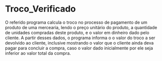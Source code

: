 # Troco_Verificado
O referido programa calcula o troco no processo de pagamento de um produto de uma mercearia, lendo o preço unitário do produto, a quantidade de unidades compradas deste produto, e o valor em dinheiro dado pelo cliente.  A partir desses dados, o programa informa o o valor do troco a ser devolvido ao cliente, inclusive mostrando o valor que o cliente ainda deva pagar para concluir a compra, caso o valor dado inicialmente por ele seja inferior ao valor total da compra.
